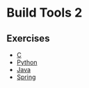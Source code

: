 # Build Tools 2

## Exercises

  - [C](c.html)
  - [Python](python.html)
  - [Java](java.html)
  - [Spring](spring.html)
